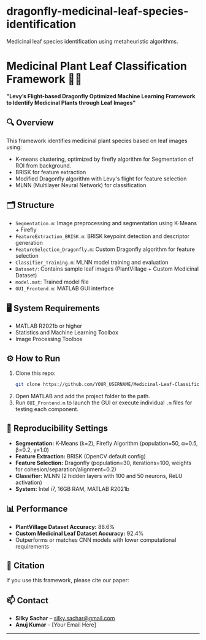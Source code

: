 # dragonfly-medicinal-leaf-species-identification
Medicinal leaf species identification using metaheuristic algorithms.
# Medicinal Plant Leaf Classification Framework 🌿🧠
**"Levy’s Flight-based Dragonfly Optimized Machine Learning Framework to Identify Medicinal Plants through Leaf Images"**

## 🔍 Overview

This framework identifies medicinal plant species based on leaf images using:
- K-means clustering, optimized by firefly algorithm for Segmentation of ROI from background.
- BRISK for feature extraction
- Modified Dragonfly algorithm with Levy's flight for feature selection
- MLNN (Multilayer Neural Network) for classification

## 🗂 Structure
- `Segmentation.m`: Image preprocessing and segmentation using K-Means + Firefly
- `FeatureExtraction_BRISK.m`: BRISK keypoint detection and descriptor generation
- `FeatureSelection_Dragonfly.m`: Custom Dragonfly algorithm for feature selection
- `Classifier_Training.m`: MLNN model training and evaluation
- `Dataset/`: Contains sample leaf images (PlantVillage + Custom Medicinal Dataset)
- `model.mat`: Trained model file
- `GUI_Frontend.m`: MATLAB GUI interface

## 🖥 System Requirements

- MATLAB R2021b or higher
- Statistics and Machine Learning Toolbox
- Image Processing Toolbox

## ⚙️ How to Run

1. Clone this repo:
    ```bash
    git clone https://github.com/YOUR_USERNAME/Medicinal-Leaf-Classification.git
    ```
2. Open MATLAB and add the project folder to the path.
3. Run `GUI_Frontend.m` to launch the GUI or execute individual `.m` files for testing each component.

## 🔁 Reproducibility Settings

- **Segmentation:** K-Means (k=2), Firefly Algorithm (population=50, α=0.5, β=0.2, γ=1.0)
- **Feature Extraction:** BRISK (OpenCV default config)
- **Feature Selection:** Dragonfly (population=30, iterations=100, weights for cohesion/separation/alignment=0.2)
- **Classifier:** MLNN (2 hidden layers with 100 and 50 neurons, ReLU activation)
- **System:** Intel i7, 16GB RAM, MATLAB R2021b

## 📊 Performance

- **PlantVillage Dataset Accuracy:** 88.6%
- **Custom Medicinal Leaf Dataset Accuracy:** 92.4%
- Outperforms or matches CNN models with lower computational requirements

## 📜 Citation

If you use this framework, please cite our paper:

## 📫 Contact

- **Silky Sachar** – silky.sachar@gmail.com  
- **Anuj Kumar** – [Your Email Here]

---

